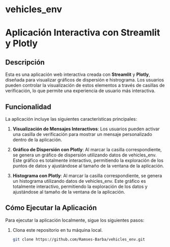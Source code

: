 # vehicles_env
# Aplicación Interactiva con Streamlit y Plotly

## Descripción
Esta es una aplicación web interactiva creada con **Streamlit** y **Plotly**, diseñada para visualizar gráficos de dispersión e histrograma. Los usuarios pueden controlar la visualización de estos elementos a través de casillas de verificación, lo que permite una experiencia de usuario más interactiva.

## Funcionalidad
La aplicación incluye las siguientes características principales:

1. **Visualización de Mensajes Interactivos**: Los usuarios pueden activar una casilla de verificación para mostrar un mensaje personalizado dentro de la aplicación.
   
2. **Gráfico de Dispersión con Plotly**: Al marcar la casilla correspondiente, se genera un gráfico de dispersión utilizando datos de vehicles_env. Este gráfico es totalmente interactivo, permitiendo la exploración de los puntos de datos y ajustándose al tamaño de la ventana de la aplicación.

3. **Histograma con Plotly**: Al marcar la casilla correspondiente, se genera un histograma utilizando datos de vehicles_env. Este gráfico es totalmente interactivo, permitiendo la exploración de los datos y ajustándose al tamaño de la ventana de la aplicación.

## Cómo Ejecutar la Aplicación
Para ejecutar la aplicación localmente, sigue los siguientes pasos:

1. Clona este repositorio en tu máquina local.
   ```bash
   git clone https://github.com/Ramses-Barba/vehicles_env.git